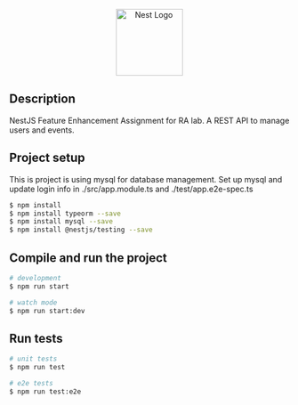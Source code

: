 <p align="center">
  <a href="http://nestjs.com/" target="blank"><img src="https://nestjs.com/img/logo-small.svg" width="120" alt="Nest Logo" /></a>
</p>

[circleci-image]: https://img.shields.io/circleci/build/github/nestjs/nest/master?token=abc123def456
[circleci-url]: https://circleci.com/gh/nestjs/nest

## Description

NestJS Feature Enhancement Assignment for RA lab. A REST API to manage users and events.

## Project setup
This is project is using mysql for database management. Set up mysql and update login info in ./src/app.module.ts and ./test/app.e2e-spec.ts
```bash
$ npm install
$ npm install typeorm --save
$ npm install mysql --save
$ npm install @nestjs/testing --save
```

## Compile and run the project

```bash
# development
$ npm run start

# watch mode
$ npm run start:dev

```

## Run tests

```bash
# unit tests
$ npm run test

# e2e tests
$ npm run test:e2e

```
